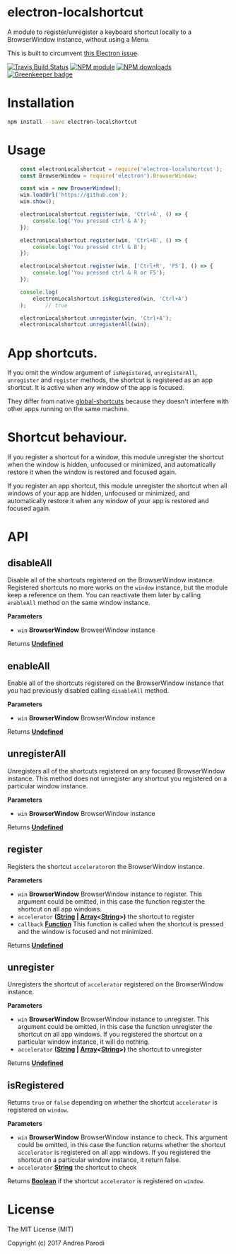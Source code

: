 # electron-localshortcut

A module to register/unregister a keyboard shortcut
locally to a BrowserWindow instance, without using a Menu.

This is built to circumvent [this Electron issue](https://github.com/atom/electron/issues/1334).

[![Travis Build Status](https://img.shields.io/travis/parro-it/electron-localshortcut/master.svg)](http://travis-ci.org/parro-it/electron-localshortcut)
[![NPM module](https://img.shields.io/npm/v/electron-localshortcut.svg)](https://npmjs.org/package/electron-localshortcut)
[![NPM downloads](https://img.shields.io/npm/dt/electron-localshortcut.svg)](https://npmjs.org/package/electron-localshortcut)
[![Greenkeeper badge](https://badges.greenkeeper.io/parro-it/electron-localshortcut.svg)](https://greenkeeper.io/)

# Installation

```bash
npm install --save electron-localshortcut
```

# Usage

```javascript
	const electronLocalshortcut = require('electron-localshortcut');
	const BrowserWindow = require('electron').BrowserWindow;

	const win = new BrowserWindow();
	win.loadUrl('https://github.com');
	win.show();

	electronLocalshortcut.register(win, 'Ctrl+A', () => {
		console.log('You pressed ctrl & A');
	});

	electronLocalshortcut.register(win, 'Ctrl+B', () => {
		console.log('You pressed ctrl & B');
	});

	electronLocalshortcut.register(win, ['Ctrl+R', 'F5'], () => {
        console.log('You pressed ctrl & R or F5');
    });

	console.log(
		electronLocalshortcut.isRegistered(win, 'Ctrl+A')
	);      // true

	electronLocalshortcut.unregister(win, 'Ctrl+A');
	electronLocalshortcut.unregisterAll(win);
```

# App shortcuts.

If you omit the window argument of `isRegistered`, `unregisterAll`, `unregister` and `register` methods, the shortcut is registered as an app shortcut.
It is active when any window of the app is focused.

They differ from native [global-shortcuts](https://github.com/atom/electron/blob/master/docs/api/global-shortcut.md) because they doesn't interfere with other apps running on the same machine.

# Shortcut behaviour.

If you register a shortcut for a window, this module unregister the shortcut when the window is hidden, unfocused or minimized, and automatically restore it when the window is restored and focused again.

If you register an app shortcut, this module unregister the shortcut when all windows of your app are hidden, unfocused or minimized, and automatically restore it when any window of your app is restored and focused again.

# API

<!-- Generated by documentation.js. Update this documentation by updating the source code. -->

## disableAll

Disable all of the shortcuts registered on the BrowserWindow instance.
Registered shortcuts no more works on the `window` instance, but the module
keep a reference on them. You can reactivate them later by calling `enableAll`
method on the same window instance.

**Parameters**

-   `win` **BrowserWindow** BrowserWindow instance

Returns **[Undefined](https://developer.mozilla.org/docs/Web/JavaScript/Reference/Global_Objects/undefined)**

## enableAll

Enable all of the shortcuts registered on the BrowserWindow instance that
you had previously disabled calling `disableAll` method.

**Parameters**

-   `win` **BrowserWindow** BrowserWindow instance

Returns **[Undefined](https://developer.mozilla.org/docs/Web/JavaScript/Reference/Global_Objects/undefined)**

## unregisterAll

Unregisters all of the shortcuts registered on any focused BrowserWindow
instance. This method does not unregister any shortcut you registered on
a particular window instance.

**Parameters**

-   `win` **BrowserWindow** BrowserWindow instance

Returns **[Undefined](https://developer.mozilla.org/docs/Web/JavaScript/Reference/Global_Objects/undefined)**

## register

Registers the shortcut `accelerator`on the BrowserWindow instance.

**Parameters**

-   `win` **BrowserWindow** BrowserWindow instance to register.
    This argument could be omitted, in this case the function register
    the shortcut on all app windows.
-   `accelerator` **([String](https://developer.mozilla.org/docs/Web/JavaScript/Reference/Global_Objects/String) \| [Array](https://developer.mozilla.org/docs/Web/JavaScript/Reference/Global_Objects/Array)&lt;[String](https://developer.mozilla.org/docs/Web/JavaScript/Reference/Global_Objects/String)>)** the shortcut to register
-   `callback` **[Function](https://developer.mozilla.org/docs/Web/JavaScript/Reference/Statements/function)** This function is called when the shortcut is pressed
    and the window is focused and not minimized.

Returns **[Undefined](https://developer.mozilla.org/docs/Web/JavaScript/Reference/Global_Objects/undefined)**

## unregister

Unregisters the shortcut of `accelerator` registered on the BrowserWindow instance.

**Parameters**

-   `win` **BrowserWindow** BrowserWindow instance to unregister.
    This argument could be omitted, in this case the function unregister the shortcut
    on all app windows. If you registered the shortcut on a particular window instance, it will do nothing.
-   `accelerator` **([String](https://developer.mozilla.org/docs/Web/JavaScript/Reference/Global_Objects/String) \| [Array](https://developer.mozilla.org/docs/Web/JavaScript/Reference/Global_Objects/Array)&lt;[String](https://developer.mozilla.org/docs/Web/JavaScript/Reference/Global_Objects/String)>)** the shortcut to unregister

Returns **[Undefined](https://developer.mozilla.org/docs/Web/JavaScript/Reference/Global_Objects/undefined)**

## isRegistered

Returns `true` or `false` depending on whether the shortcut `accelerator`
is registered on `window`.

**Parameters**

-   `win` **BrowserWindow** BrowserWindow instance to check. This argument
    could be omitted, in this case the function returns whether the shortcut
    `accelerator` is registered on all app windows. If you registered the
    shortcut on a particular window instance, it return false.
-   `accelerator` **[String](https://developer.mozilla.org/docs/Web/JavaScript/Reference/Global_Objects/String)** the shortcut to check

Returns **[Boolean](https://developer.mozilla.org/docs/Web/JavaScript/Reference/Global_Objects/Boolean)** if the shortcut `accelerator` is registered on `window`.

# License

The MIT License (MIT)

Copyright (c) 2017 Andrea Parodi
